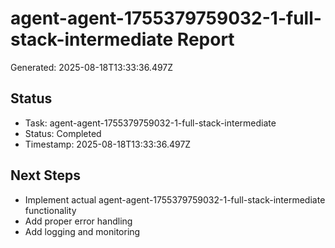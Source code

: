 # agent-agent-1755379759032-1-full-stack-intermediate Report

Generated: 2025-08-18T13:33:36.497Z

## Status
- Task: agent-agent-1755379759032-1-full-stack-intermediate
- Status: Completed
- Timestamp: 2025-08-18T13:33:36.497Z

## Next Steps
- Implement actual agent-agent-1755379759032-1-full-stack-intermediate functionality
- Add proper error handling
- Add logging and monitoring
